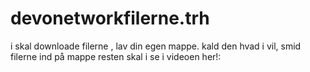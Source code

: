 # devonetworkfilerne.trh

i skal downloade filerne , lav din egen mappe.  kald den hvad i vil, 
smid filerne ind på mappe
resten skal i se i videoen her!: 
